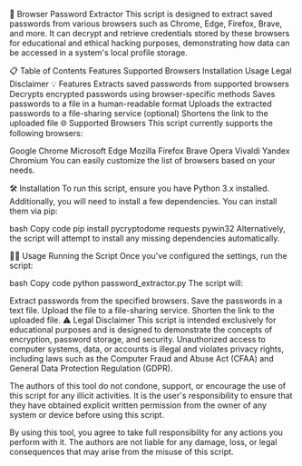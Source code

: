 🚀 Browser Password Extractor
This script is designed to extract saved passwords from various browsers such as Chrome, Edge, Firefox, Brave, and more. It can decrypt and retrieve credentials stored by these browsers for educational and ethical hacking purposes, demonstrating how data can be accessed in a system's local profile storage.

📋 Table of Contents
Features
Supported Browsers
Installation
Usage
Legal Disclaimer
💡 Features
Extracts saved passwords from supported browsers
Decrypts encrypted passwords using browser-specific methods
Saves passwords to a file in a human-readable format
Uploads the extracted passwords to a file-sharing service (optional)
Shortens the link to the uploaded file
🌐 Supported Browsers
This script currently supports the following browsers:

Google Chrome
Microsoft Edge
Mozilla Firefox
Brave
Opera
Vivaldi
Yandex
Chromium
You can easily customize the list of browsers based on your needs.

🛠️ Installation
To run this script, ensure you have Python 3.x installed. Additionally, you will need to install a few dependencies. You can install them via pip:

bash
Copy code
pip install pycryptodome requests pywin32
Alternatively, the script will attempt to install any missing dependencies automatically.

🏃‍♂️ Usage
Running the Script
Once you've configured the settings, run the script:

bash
Copy code
python password_extractor.py
The script will:

Extract passwords from the specified browsers.
Save the passwords in a text file.
Upload the file to a file-sharing service.
Shorten the link to the uploaded file.
⚠️ Legal Disclaimer
This script is intended exclusively for educational purposes and is designed to demonstrate the concepts of encryption, password storage, and security. Unauthorized access to computer systems, data, or accounts is illegal and violates privacy rights, including laws such as the Computer Fraud and Abuse Act (CFAA) and General Data Protection Regulation (GDPR).

The authors of this tool do not condone, support, or encourage the use of this script for any illicit activities. It is the user's responsibility to ensure that they have obtained explicit written permission from the owner of any system or device before using this script.

By using this tool, you agree to take full responsibility for any actions you perform with it. The authors are not liable for any damage, loss, or legal consequences that may arise from the misuse of this script.
